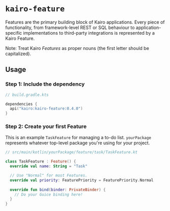 # `kairo-feature`

Features are the primary building block of Kairo applications.
Every piece of functionality,
from framework-level REST or SQL behaviour
to application-specific implementations
to third-party integrations
is represented by a Kairo Feature.

Note: Treat Kairo _Features_ as proper nouns (the first letter should be capitalized).

## Usage

### Step 1: Include the dependency

```kotlin
// build.gradle.kts

dependencies {
  api("kairo:kairo-feature:0.4.0")
}
```

### Step 2: Create your first Feature

This is an example `TaskFeature` for managing a to-do list.
`yourPackage` represents whatever top-level package you're using for your project.

```kotlin
// src/main/kotlin/yourPackage/feature/task/TaskFeature.kt

class TaskFeature : Feature() {
  override val name: String = "Task"

  // Use "Normal" for most Features.
  override val priority: FeaturePriority = FeaturePriority.Normal
  
  override fun bind(binder: PrivateBinder) {
    // Do your Guice binding here!
  }
}
```
